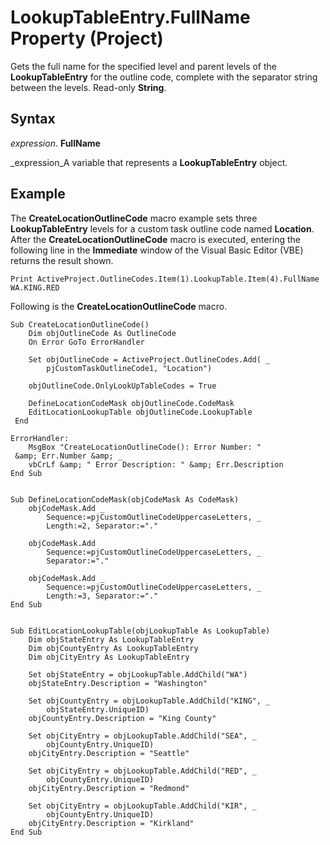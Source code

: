 
# LookupTableEntry.FullName Property (Project)

Gets the full name for the specified level and parent levels of the  **LookupTableEntry** for the outline code, complete with the separator string between the levels. Read-only **String**.


## Syntax

 _expression_. **FullName**

 _expression_A variable that represents a  **LookupTableEntry** object.


## Example

The  **CreateLocationOutlineCode** macro example sets three **LookupTableEntry** levels for a custom task outline code named **Location**. After the  **CreateLocationOutlineCode** macro is executed, entering the following line in the **Immediate** window of the Visual Basic Editor (VBE) returns the result shown.


```
Print ActiveProject.OutlineCodes.Item(1).LookupTable.Item(4).FullName 
WA.KING.RED
```

Following is the  **CreateLocationOutlineCode** macro.




```
Sub CreateLocationOutlineCode() 
    Dim objOutlineCode As OutlineCode 
    On Error GoTo ErrorHandler 
 
    Set objOutlineCode = ActiveProject.OutlineCodes.Add( _
        pjCustomTaskOutlineCode1, "Location") 
 
    objOutlineCode.OnlyLookUpTableCodes = True 
 
    DefineLocationCodeMask objOutlineCode.CodeMask 
    EditLocationLookupTable objOutlineCode.LookupTable 
 End 
 
ErrorHandler: 
    MsgBox "CreateLocationOutlineCode(): Error Number: " 
 &amp; Err.Number &amp; _ 
    vbCrLf &amp; " Error Description: " &amp; Err.Description 
End Sub 
 
 
Sub DefineLocationCodeMask(objCodeMask As CodeMask) 
    objCodeMask.Add _ 
        Sequence:=pjCustomOutlineCodeUppercaseLetters, _
        Length:=2, Separator:="." 
 
    objCodeMask.Add 
        Sequence:=pjCustomOutlineCodeUppercaseLetters, _
        Separator:="." 
 
    objCodeMask.Add _
        Sequence:=pjCustomOutlineCodeUppercaseLetters, _
        Length:=3, Separator:="." 
End Sub 
 
 
Sub EditLocationLookupTable(objLookupTable As LookupTable) 
    Dim objStateEntry As LookupTableEntry 
    Dim objCountyEntry As LookupTableEntry 
    Dim objCityEntry As LookupTableEntry 
 
    Set objStateEntry = objLookupTable.AddChild("WA") 
    objStateEntry.Description = "Washington" 
 
    Set objCountyEntry = objLookupTable.AddChild("KING", _
        objStateEntry.UniqueID) 
    objCountyEntry.Description = "King County" 
 
    Set objCityEntry = objLookupTable.AddChild("SEA", _
        objCountyEntry.UniqueID) 
    objCityEntry.Description = "Seattle" 
 
    Set objCityEntry = objLookupTable.AddChild("RED", _
        objCountyEntry.UniqueID) 
    objCityEntry.Description = "Redmond" 
 
    Set objCityEntry = objLookupTable.AddChild("KIR", _
        objCountyEntry.UniqueID) 
    objCityEntry.Description = "Kirkland" 
End Sub
```

